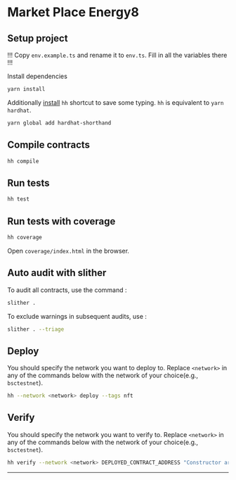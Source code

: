 # Market Place Energy8

## Setup project

!!! Copy `env.example.ts` and rename it to `env.ts`. Fill in all the variables there !!!

Install dependencies

```sh
yarn install
```

Additionally [install](https://hardhat.org/guides/shorthand.html) `hh` shortcut to save some typing.
`hh` is equivalent to `yarn hardhat`.

```sh
yarn global add hardhat-shorthand
```

## Compile contracts

```sh
hh compile
```

## Run tests

```sh
hh test
```

## Run tests with coverage

```sh
hh coverage
```

Open `coverage/index.html` in the browser.

## Auto audit with slither

To audit all contracts, use the command :

```sh
slither .
```

To exclude warnings in subsequent audits, use :

```sh
slither . --triage
```

## Deploy

You should specify the network you want to deploy to. Replace `<network>` in any of the commands below with
the network of your choice(e.g., `bsctestnet`).

```sh
hh --network <network> deploy --tags nft
```

## Verify

You should specify the network you want to verify to. Replace `<network>` in any of the commands below with
the network of your choice(e.g., `bsctestnet`).

```sh
hh verify --network <network> DEPLOYED_CONTRACT_ADDRESS "Constructor argument 1" "Argument 2"
```

---
